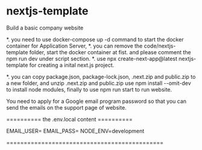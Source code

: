 # nextjs-template
Build a basic company website


*. you need to use docker-compose up -d command to start the docker container for Application Server, 
*. you can remove the code/nextjs-template folder, start the docker container at fist. and please comment the npm run dev under script section.
*. use npx create-next-app@latest nextjs-template for creating a inital next.js project.

*. you can copy package.json, package-lock.json, .next.zip and public.zip to a new folder, and unzip .next.zip and public.zip use npm install --omit-dev to install node modules, finally to use npm run start to run website.


You need to apply for a Google email program password so that you can send the emails on the support page of website.

========== the .env.local content ==========

EMAIL_USER=
EMAIL_PASS=
NODE_ENV=development

=============================================



